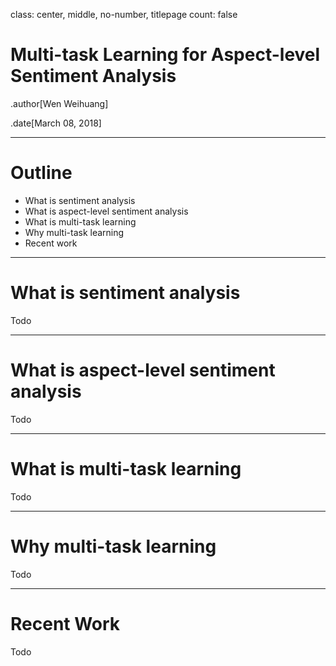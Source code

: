 class: center, middle, no-number, titlepage
count: false

# Multi-task Learning for Aspect-level Sentiment Analysis

.author[Wen Weihuang]

.date[March 08, 2018]

---

# Outline

- What is sentiment analysis
- What is aspect-level sentiment analysis
- What is multi-task learning
- Why multi-task learning
- Recent work

---

# What is sentiment analysis

Todo

---

# What is aspect-level sentiment analysis

Todo

---

# What is multi-task learning

Todo

---

# Why multi-task learning

Todo

---

# Recent Work

Todo
